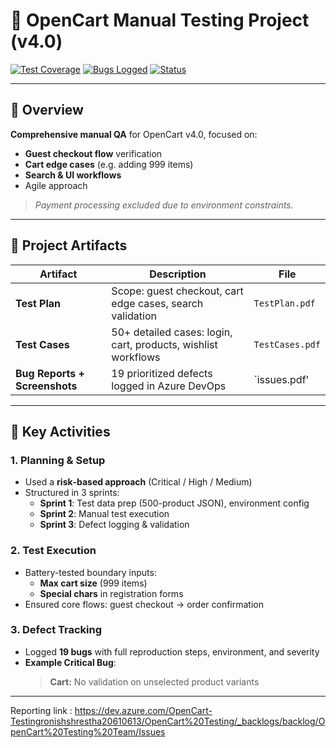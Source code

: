 # 🚛 OpenCart Manual Testing Project (v4.0)

[![Test Coverage](https://img.shields.io/badge/Tests-50%2B-blue)]()
[![Bugs Logged](https://img.shields.io/badge/Bugs-19-orange)]()
[![Status](https://img.shields.io/badge/Status-Complete-success)]()

---

## 🧠 Overview  
**Comprehensive manual QA** for OpenCart v4.0, focused on:  
- **Guest checkout flow** verification  
- **Cart edge cases** (e.g. adding 999 items)  
- **Search & UI workflows**
- Agile approach
> _Payment processing excluded due to environment constraints._

---

## 📂 Project Artifacts

| **Artifact**               | **Description**                                               | **File**           |
|----------------------------|---------------------------------------------------------------|--------------------|
| **Test Plan**              | Scope: guest checkout, cart edge cases, search validation     | `TestPlan.pdf`      |
| **Test Cases**             | 50+ detailed cases: login, cart, products, wishlist workflows | `TestCases.pdf`   |
| **Bug Reports + Screenshots** | 19 prioritized defects logged in Azure DevOps             | `issues.pdf'    |

---

## 🚀 Key Activities

### 1. Planning & Setup  
- Used a **risk‑based approach** (Critical / High / Medium)  
- Structured in 3 sprints:  
  - **Sprint 1**: Test data prep (500-product JSON), environment config  
  - **Sprint 2**: Manual test execution  
  - **Sprint 3**: Defect logging & validation  

### 2. Test Execution  
- Battery-tested boundary inputs:  
  - **Max cart size** (999 items)  
  - **Special chars** in registration forms  
- Ensured core flows: guest checkout → order confirmation  

### 3. Defect Tracking  
- Logged **19 bugs** with full reproduction steps, environment, and severity  
- **Example Critical Bug**:  
  > **Cart:** No validation on unselected product variants  

---
Reporting link : https://dev.azure.com/OpenCart-Testingronishshrestha20610613/OpenCart%20Testing/_backlogs/backlog/OpenCart%20Testing%20Team/Issues

